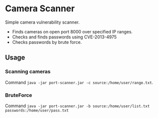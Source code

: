 # Camera Scanner

Simple camera vulnerability scanner.
* Finds cameras on open port 8000 over specified IP ranges.
* Checks and finds passwords using CVE-2013-4975 
* Checks passwords by brute force.

## Usage
### Scanning cameras
Command `java -jar port-scanner.jar -c source:/home/user/range.txt`.  

### BruteForce
Command `java -jar port-scanner.jar -b source:/home/user/list.txt passwords:/home/user/pass.txt`